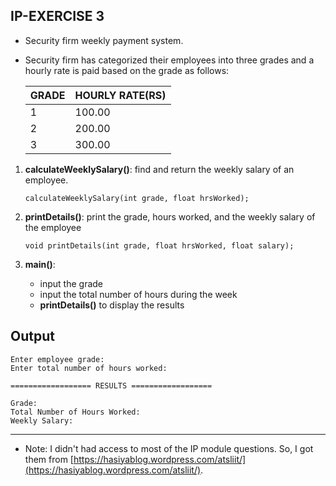 
## IP-EXERCISE 3
* Security firm weekly payment system.

* Security firm has categorized their employees into three grades and a hourly rate is paid based on the grade as follows:

    | GRADE       | HOURLY RATE(RS) |
    | ----------- | -----------     |
    | 1           | 100.00          |
    | 2           | 200.00          |
    | 3           | 300.00          |


1. **calculateWeeklySalary()**: find and return the weekly salary of an employee.

    `calculateWeeklySalary(int grade, float hrsWorked);`

2. **printDetails()**:  print the grade, hours worked, and the weekly salary of the employee

    `void printDetails(int grade, float hrsWorked, float salary);`

3. **main()**: 
    * input the grade
    * input the total number of hours during the week
    * **printDetails()** to display the results


## Output
```
Enter employee grade: 
Enter total number of hours worked: 

================== RESULTS ==================

Grade: 
Total Number of Hours Worked: 
Weekly Salary: 
```

____

* Note: I didn't had access to most of the IP module questions. So, I got them from [https://hasiyablog.wordpress.com/atsliit/](https://hasiyablog.wordpress.com/atsliit/).